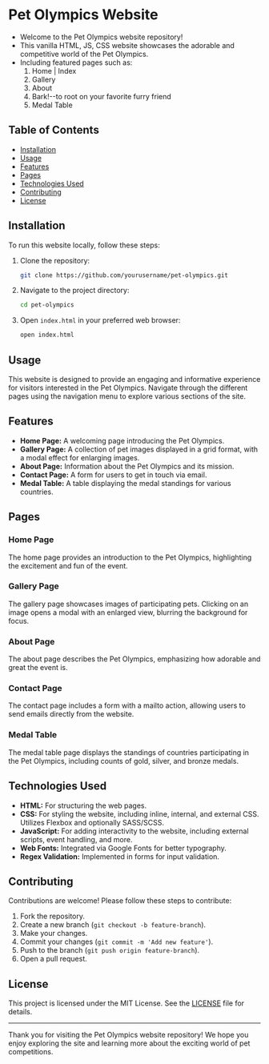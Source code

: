# Pet Olympics Website

- Welcome to the Pet Olympics website repository! 
- This vanilla HTML, JS, CSS website showcases the adorable and competitive world of the Pet Olympics. 
- Including featured pages such as:  
    1. Home | Index 
    2. Gallery
    3. About
    4. Bark!--to root on your favorite furry friend
    5. Medal Table


## Table of Contents

- [Installation](#installation)
- [Usage](#usage)
- [Features](#features)
- [Pages](#pages)
- [Technologies Used](#technologies-used)
- [Contributing](#contributing)
- [License](#license)

## Installation

To run this website locally, follow these steps:

1. Clone the repository:
    ```sh
    git clone https://github.com/yourusername/pet-olympics.git
    ```
2. Navigate to the project directory:
    ```sh
    cd pet-olympics
    ```
3. Open `index.html` in your preferred web browser:
    ```sh
    open index.html
    ```

## Usage

This website is designed to provide an engaging and informative experience for visitors interested in the Pet Olympics. Navigate through the different pages using the navigation menu to explore various sections of the site.

## Features

- **Home Page:** A welcoming page introducing the Pet Olympics.
- **Gallery Page:** A collection of pet images displayed in a grid format, with a modal effect for enlarging images.
- **About Page:** Information about the Pet Olympics and its mission.
- **Contact Page:** A form for users to get in touch via email.
- **Medal Table:** A table displaying the medal standings for various countries.

## Pages

### Home Page

The home page provides an introduction to the Pet Olympics, highlighting the excitement and fun of the event.

### Gallery Page

The gallery page showcases images of participating pets. Clicking on an image opens a modal with an enlarged view, blurring the background for focus.

### About Page

The about page describes the Pet Olympics, emphasizing how adorable and great the event is.

### Contact Page

The contact page includes a form with a mailto action, allowing users to send emails directly from the website.

### Medal Table

The medal table page displays the standings of countries participating in the Pet Olympics, including counts of gold, silver, and bronze medals.

## Technologies Used

- **HTML:** For structuring the web pages.
- **CSS:** For styling the website, including inline, internal, and external CSS. Utilizes Flexbox and optionally SASS/SCSS.
- **JavaScript:** For adding interactivity to the website, including external scripts, event handling, and more.
- **Web Fonts:** Integrated via Google Fonts for better typography.
- **Regex Validation:** Implemented in forms for input validation.

## Contributing

Contributions are welcome! Please follow these steps to contribute:

1. Fork the repository.
2. Create a new branch (`git checkout -b feature-branch`).
3. Make your changes.
4. Commit your changes (`git commit -m 'Add new feature'`).
5. Push to the branch (`git push origin feature-branch`).
6. Open a pull request.

## License

This project is licensed under the MIT License. See the [LICENSE](LICENSE) file for details.

---

Thank you for visiting the Pet Olympics website repository! We hope you enjoy exploring the site and learning more about the exciting world of pet competitions.
